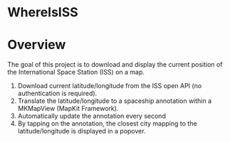 # WhereIsISS

# Overview
The goal of this project is to download and display the current position of the International Space Station (ISS) on a map.

1. Download current latitude/longitude from the ISS open API (no authentication is required).
2. Translate the latitude/longitude to a spaceship annotation within a MKMapView (MapKit Framework).
3. Automatically update the annotation every second
4. By tapping on the annotation, the closest city mapping to the latitude/longitude is displayed in a popover. 